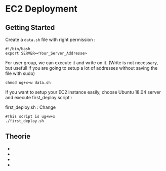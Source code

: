 # EC2 Deployment 

## Getting Started

Create a `data.sh` file with right permission :
```
#!/bin/bash
export SERVER=<Your_Server_Addresse>
```
For user group, we can execute it and write on it. (Write is not necessary, but usefull if you are going to setup a lot of addresses without saving the file with sudo)
```
chmod ug+x+w data.sh
```

If you want to setup your EC2 instance easily, choose Ubuntu 18.04 server and execute first_deploy script :

first_deploy.sh : Change 

```
#This script is ug+w+x 
./first_deploy.sh
``` 

## Theorie

*
*
*
*








